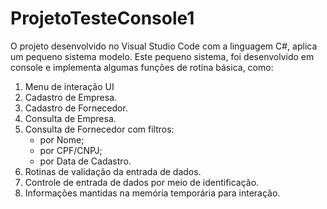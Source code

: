 # ProjetoTesteConsole1

O projeto desenvolvido no Visual Studio Code com a linguagem C#, aplica um pequeno sistema modelo.
Este pequeno sistema, foi desenvolvido em console e implementa algumas funções de rotina básica, como:

1. Menu de interação UI
2. Cadastro de Empresa.
3. Cadastro de Fornecedor.
4. Consulta de Empresa.
5. Consulta de Fornecedor com filtros:
   - por Nome;
   - por CPF/CNPJ;
   - por Data de Cadastro.
6. Rotinas de validação da entrada de dados.
7. Controle de entrada de dados por meio de identificação.
8. Informações mantidas na memória temporária para interação.
